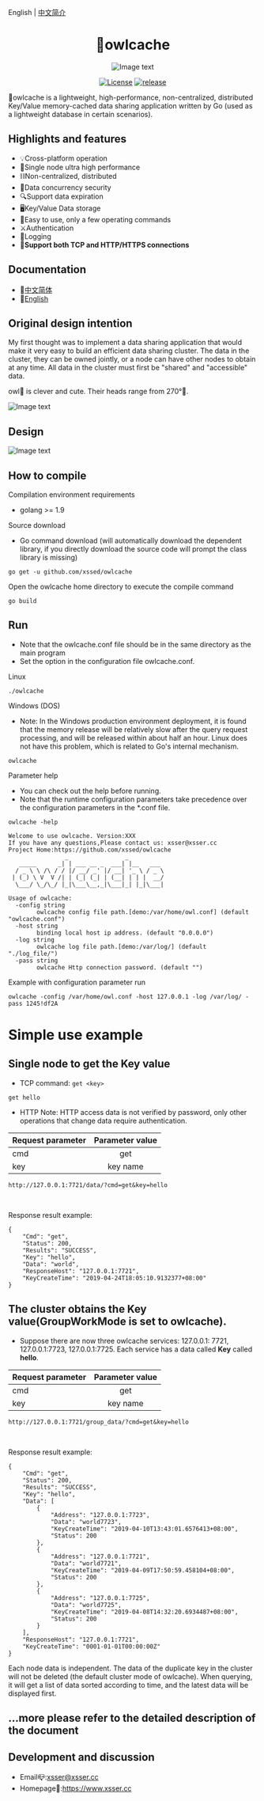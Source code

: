 English | <a href="https://github.com/xssed/owlcache/blob/master/doc/README_zh.md" target="_blank">中文简介</a>

<div align="center">

# 🦉owlcache

![Image text](https://github.com/xssed/owlcache/blob/master/doc/assets/owl.jpg?raw=true)

[![License](https://img.shields.io/github/license/xssed/owlcache.svg)](https://github.com/xssed/owlcache/blob/master/LICENSE)
[![release](https://img.shields.io/github/release/xssed/owlcache.svg?style=popout-square)](https://github.com/xssed/owlcache/releases)

</div>

 🦉owlcache is a lightweight, high-performance, non-centralized, distributed Key/Value memory-cached data sharing application written by Go (used as a lightweight database in certain scenarios).    


## Highlights and features

* 💡Cross-platform operation
* 🚀Single node ultra high performance
* ⛓Non-centralized, distributed
* 🌈Data concurrency security
* 🔍Support data expiration
* 🖥Key/Value Data storage
* 🎨Easy to use, only a few operating commands
* ⚔️Authentication
* 📝Logging
* 🔭**Support both TCP and HTTP/HTTPS connections**


## Documentation
- 📝[中文简体](doc/zh/0.directory.md)
- 📝[English](doc/en/0.directory.md)


## Original design intention

My first thought was to implement a data sharing application that would make it very easy to build an efficient data sharing cluster. The data in the cluster, they can be owned jointly, or a node can have other nodes to obtain at any time. All data in the cluster must first be "shared" and "accessible" data.

owl🦉 is clever and cute. Their heads range from 270°🦉.    


![Image text](https://github.com/xssed/owlcache/blob/master/doc/assets/group.gif?raw=true)


## Design  

![Image text](https://github.com/xssed/owlcache/blob/master/doc/assets/works_en.png?raw=true)


## How to compile

Compilation environment requirements
* golang >= 1.9

Source download  
* Go command download (will automatically download the dependent library, if you directly download the source code will prompt the class library is missing)
```shell
go get -u github.com/xssed/owlcache
```

Open the owlcache home directory to execute the compile command
```shell
go build
```

## Run
* Note that the owlcache.conf file should be in the same directory as the main program   
* Set the <Pass> option in the configuration file owlcache.conf.     

Linux
```shell
./owlcache
```
Windows (DOS)  
* Note: In the Windows production environment deployment, it is found that the memory release will be relatively slow after the query request processing, and will be released within about half an hour. Linux does not have this problem, which is related to Go's internal mechanism.
```shell
owlcache
```

Parameter help
* You can check out the help before running.
* Note that the runtime configuration parameters take precedence over the configuration parameters in the *.conf file.

```shell
owlcache -help
```
```shell
Welcome to use owlcache. Version:XXX
If you have any questions,Please contact us: xsser@xsser.cc
Project Home:https://github.com/xssed/owlcache
                _                _
   _____      _| | ___ __ _  ___| |__   ___
  / _ \ \ /\ / / |/ __/ _' |/ __| '_ \ / _ \
 | (_) \ V  V /| | (_| (_| | (__| | | |  __/
  \___/ \_/\_/ |_|\___\__,_|\___|_| |_|\___|

Usage of owlcache:
  -config string
        owlcache config file path.[demo:/var/home/owl.conf] (default "owlcache.conf")
  -host string
        binding local host ip address. (default "0.0.0.0")
  -log string
        owlcache log file path.[demo:/var/log/] (default "./log_file/")
  -pass string
        owlcache Http connection password. (default "")
```

Example with configuration parameter run
```shell
owlcache -config /var/home/owl.conf -host 127.0.0.1 -log /var/log/ -pass 1245!df2A
```

# Simple use example
## Single node to get the Key value
* TCP
command: `get <key>`
~~~shell
get hello
~~~

* HTTP
Note: HTTP access data is not verified by password, only other operations that change data require authentication.


|Request parameter        | Parameter value         | 
| ------------- |:-------------: |
| cmd           |  get           | 
| key           |  key name        | 

~~~shell
http://127.0.0.1:7721/data/?cmd=get&key=hello
~~~
<br>

Response result example:
~~~shell
{
    "Cmd": "get",
    "Status": 200,
    "Results": "SUCCESS",
    "Key": "hello",
    "Data": "world",
    "ResponseHost": "127.0.0.1:7721",
    "KeyCreateTime": "2019-04-24T18:05:10.9132377+08:00"
}
~~~

## The cluster obtains the Key value(GroupWorkMode is set to owlcache).
* Suppose there are now three owlcache services: 127.0.0.1: 7721, 127.0.0.1:7723, 127.0.0.1:7725. Each service has a data called **Key** called **hello**.


|Request parameter        | Parameter value           | 
| ------------- |:-------------: |
| cmd           |  get           | 
| key           |  key name        | 


~~~shell
http://127.0.0.1:7721/group_data/?cmd=get&key=hello
~~~
<br>

Response result example:   
~~~shell
{
    "Cmd": "get",
    "Status": 200,
    "Results": "SUCCESS",
    "Key": "hello",
    "Data": [
        {
            "Address": "127.0.0.1:7723",
            "Data": "world7723",
            "KeyCreateTime": "2019-04-10T13:43:01.6576413+08:00",
            "Status": 200
        },
        {
            "Address": "127.0.0.1:7721",
            "Data": "world7721",
            "KeyCreateTime": "2019-04-09T17:50:59.458104+08:00",
            "Status": 200
        },
        {
            "Address": "127.0.0.1:7725",
            "Data": "world7725",
            "KeyCreateTime": "2019-04-08T14:32:20.6934487+08:00",
            "Status": 200
        }
    ],
    "ResponseHost": "127.0.0.1:7721",
    "KeyCreateTime": "0001-01-01T00:00:00Z"
}

~~~

Each node data is independent. The data of the duplicate key in the cluster will not be deleted (the default cluster mode of owlcache). When querying, it will get a list of data sorted according to time, and the latest data will be displayed first.



## ...more please refer to the detailed description of the document




## Development and discussion
- Email📪:xsser@xsser.cc
- Homepage🛀:https://www.xsser.cc



